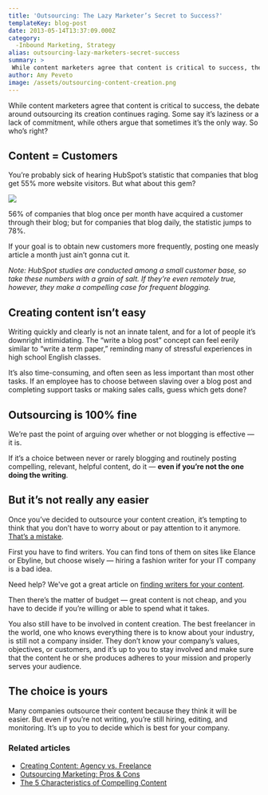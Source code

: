 ```yaml
---
title: 'Outsourcing: The Lazy Marketer’s Secret to Success?'
templateKey: blog-post
date: 2013-05-14T13:37:09.000Z
category: 
  -Inbound Marketing, Strategy
alias: outsourcing-lazy-marketers-secret-success
summary: > 
 While content marketers agree that content is critical to success, the debate around outsourcing its creation continues raging. Some say it’s laziness or a lack of commitment, while others argue that sometimes it’s the only way. So who’s right?
author: Amy Peveto
image: /assets/outsourcing-content-creation.png
---
```


While content marketers agree that content is critical to success, the debate around outsourcing its creation continues raging. Some say it’s laziness or a lack of commitment, while others argue that sometimes it’s the only way. So who’s right?

Content = Customers
-------------------

You’re probably sick of hearing HubSpot’s statistic that companies that blog get 55% more website visitors. But what about this gem?

![](/sites/default/files/content-creation-outsourcing.png)

56% of companies that blog once per month have acquired a customer through their blog; but for companies that blog daily, the statistic jumps to 78%.

If your goal is to obtain new customers more frequently, posting one measly article a month just ain’t gonna cut it.

_Note: HubSpot studies are conducted among a small customer base, so take these numbers with a grain of salt. If they’re even remotely true, however, they make a compelling case for frequent blogging._

Creating content isn’t easy
---------------------------

Writing quickly and clearly is not an innate talent, and for a lot of people it’s downright intimidating. The “write a blog post” concept can feel eerily similar to “write a term paper,” reminding many of stressful experiences in high school English classes.

It’s also time-consuming, and often seen as less important than most other tasks. If an employee has to choose between slaving over a blog post and completing support tasks or making sales calls, guess which gets done?

Outsourcing is 100% fine
------------------------

We’re past the point of arguing over whether or not blogging is effective — it is.

If it’s a choice between never or rarely blogging and routinely posting compelling, relevant, helpful content, do it — **even if you’re not the one doing the writing**.

But it’s not really any easier
------------------------------

Once you’ve decided to outsource your content creation, it’s tempting to think that you don’t have to worry about or pay attention to it anymore. [That’s a mistake](https://www.youtube.com/watch?v=4F4qzPbcFiA).

First you have to find writers. You can find tons of them on sites like Elance or Ebyline, but choose wisely — hiring a fashion writer for your IT company is a bad idea.

Need help? We've got a great article on [finding writers for your content](/blog/05/28/2013/finding-writers-your-content-marketing).

Then there’s the matter of budget — great content is not cheap, and you have to decide if you’re willing or able to spend what it takes.

You also still have to be involved in content creation. The best freelancer in the world, one who knows everything there is to know about your industry, is still not a company insider. They don’t know your company’s values, objectives, or customers, and it’s up to you to stay involved and make sure that the content he or she produces adheres to your mission and properly serves your audience.

The choice is yours
-------------------

Many companies outsource their content because they think it will be easier. But even if you’re not writing, you’re still hiring, editing, and monitoring. It’s up to you to decide which is best for your company.

### Related articles

*   [Creating Content: Agency vs. Freelance](/blog/04/16/2012/creating-content-agency-vs-freelance)
*   [Outsourcing Marketing: Pros & Cons](/blog/11/20/2012/outsourcing-marketing-pros-cons)
*   [The 5 Characteristics of Compelling Content](/blog/07/21/2011/five-characteristics-compelling-content)